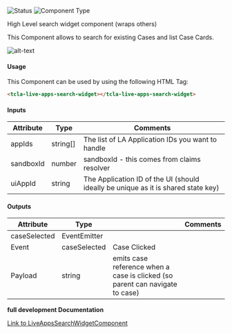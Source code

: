 
![Status][auto] ![Component Type][top] <!--Component Meta {"created_by":"JS", "reviewed_by":"JG", "last_modified_by":"JS", "comment":"wrapper"} Component Meta -->


<p>High Level search widget component (wraps others)

This Component allows to search for existing Cases and list Case Cards.</p>

<p><img src="../live-apps-search-widget.png" alt="alt-text" class="img-responsive"></p>



#### Usage


This Component can be used by using the following HTML Tag:

```html
<tcla-live-apps-search-widget></tcla-live-apps-search-widget>
```

#### Inputs

Attribute | Type | Comments
--- | --- | ---
appIds | string[] | The list of LA Application IDs you want to handle
sandboxId | number | sandboxId - this comes from claims resolver
uiAppId | string | The Application ID of the UI (should ideally be unique as it is shared state key)

#### Outputs

Attribute | Type |   | Comments
--- | --- | --- | ---
caseSelected | EventEmitter<string> |   |  
  | Event |  caseSelected  |  Case Clicked
  | Payload |  string  |  emits case reference when a case is clicked (so parent can navigate to case)


<b>full development Documentation</b>

[Link to LiveAppsSearchWidgetComponent](https://tibcosoftware.github.io/TCSTK-Angular/libdocs/tc-liveapps-lib/components/LiveAppsSearchWidgetComponent.html)


[auto]: https://img.shields.io/badge/Status-auto%20generated-lightgrey.svg?style=flat "auto generated"

[manually]: https://img.shields.io/badge/Status-manually%20created-yellow.svg?style=flat "manually created"

[draft]: https://img.shields.io/badge/Status-draft-red.svg?style=flat "draft"

[review]: https://img.shields.io/badge/Status-need%20review-yellowgreen.svg?style=flat "need review"

[review done]: https://img.shields.io/badge/Status-review%20done-green.svg?style=flat "review done"

[finalized]: https://img.shields.io/badge/Status-finalized-brightgreen.svg?style=flat "finalized"

[top]: https://img.shields.io/badge/Component%20Type-Top-blue.svg?style=flat "top Component"

[major]: https://img.shields.io/badge/Component%20Type-major%20Component-blue.svg?style=flat "major Component"

[minor]: https://img.shields.io/badge/Component%20Type-minor%20Component-blue.svg?style=flat "minor Component"


